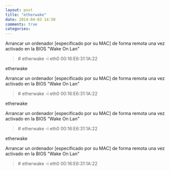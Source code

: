 ```yaml
---
layout: post
title: "etherwake"
date: 2014-04-03 14:50
comments: true
categories: 
---
```

Arrancar un ordenador [especificado por su MAC] de forma remota una vez activado en la BIOS "Wake On Lan"

>\# etherwake -i eth0 00:16:E6:31:1A:22

etherwake

Arrancar un ordenador [especificado por su MAC] de forma remota una vez activado en la BIOS "Wake On Lan"

>\# etherwake -i eth0 00:16:E6:31:1A:22

etherwake

Arrancar un ordenador [especificado por su MAC] de forma remota una vez activado en la BIOS "Wake On Lan"

>\# etherwake -i eth0 00:16:E6:31:1A:22

etherwake

Arrancar un ordenador [especificado por su MAC] de forma remota una vez activado en la BIOS "Wake On Lan"

>\# etherwake -i eth0 00:16:E6:31:1A:22

